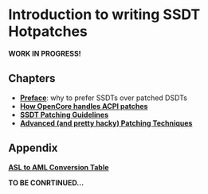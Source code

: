 # Introduction to writing SSDT Hotpatches

**WORK IN PROGRESS!**

## Chapters

* [**Preface**](../00\_acpi-5/ssdt\_basics/01\_preface.md): why to prefer SSDTs over patched DSDTs
* [**How OpenCore handles ACPI patches**](../00\_acpi-6/ssdt\_basics/02\_oc\_acpi\_handling.md)
* [**SSDT Patching Guidelines**](../00\_acpi-7/ssdt\_basics/03\_ssdt\_guidelines.md)
* [**Advanced (and pretty hacky) Patching Techniques**](../00\_acpi-8/ssdt\_basics/04\_advanced\_patching.md)

## Appendix

[**ASL to AML Conversion Table**](../00\_acpi-9/ssdt\_basics/appendix\_asl\_2\_aml\_conversion.md)

**TO BE CONRTINUED…**
